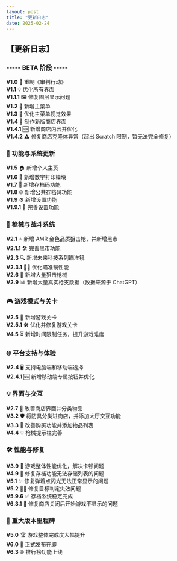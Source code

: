 ```yaml
---
layout: post
title: "更新日志"
date: 2025-02-24
---
```


## 【更新日志】

### ----- BETA 阶段 -----

**V1.0** 🎉 重制《审判行动》  
**V1.1** 💡 优化所有界面  
**V1.1.1** 🖼️ 修复图层显示问题  
**V1.2** 📝 新增主菜单  
**V1.3** 🎨 优化主菜单视觉效果  
**V1.4** 🛒 制作新版商店界面  
**V1.4.1** 🆕 新增商店内容并优化  
**V1.4.2** ⚠️ 修复商店克隆体异常（超出 Scratch 限制，暂无法完全修复）

### 📱 功能与系统更新

**V1.5** 🏠 新增个人主页  
**V1.6** 🔢 新增数字打印模块  
**V1.7** 💾 新增存档码功能  
**V1.8** 🌐 新增公共存档码功能  
**V1.9** ⚙️ 新增设置功能  
**V1.9.1** 🔧 完善设置功能

### 🔫 枪械与战斗系统

**V2.1** ⭐ 新增 AMR 金色品质狙击枪，并新增黑市  
**V2.1.1** 🛠️ 完善黑市功能  
**V2.3** 🔍 新增未来科技系列瞄准镜  
**V2.3.1** 🧑‍🔧 优化瞄准镜性能  
**V2.6** 🔫 新增大量狙击枪械  
**V2.9** 📊 新增大量真实枪支数据（数据来源于 ChatGPT）

### 🎮 游戏模式与关卡

**V2.5** 🎯 新增游戏关卡  
**V2.5.1** 🛠️ 优化并修复游戏关卡  
**V4.5** ⏳ 新增时间限制任务，提升游戏难度

### 🌐 平台支持与体验

**V2.4** 🖥️ 支持电脑端和移动端选择  
**V2.4.1** 🆕 新增移动端专属按钮并优化

### 💡 界面与交互

**V2.7** 🛒 改善商店界面并分类物品  
**V3.2** 🛡️ 将防具分类进商店，并添加大厅交互功能  
**V3.3** 📝 改善购买功能并添加物品列表  
**V4.4** 💡 枪械提示栏完善

### 🛠️ 性能与修复

**V3.9** 🚀 游戏整体性能优化，解决卡顿问题  
**V4.9** 🐛 修复存档功能无法存储列表的问题  
**V5.1** ✨ 修复弹着点闪光无法正常显示的问题  
**V5.2** 🧑‍💻 修复目标判定失效问题  
**V5.9.6** ✅ 存档系统稳定完成  
**V6.3.1** 🐞 修复商店关闭后开始游戏不显示的问题

### 🌟 重大版本里程碑

**V5.0** 🏆 游戏整体完成度大幅提升  
**V6.0** 🚀 正式发布在即  
**V6.3** 🌐 排行榜功能上线
